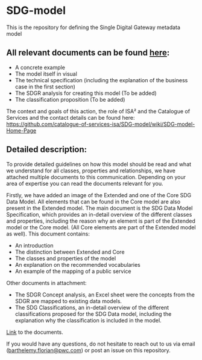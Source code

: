 # SDG-model
This is the repository for defining the Single Digital Gateway metadata model  
  
## All relevant documents can be found [here](https://github.com/catalogue-of-services-isa/SDG-model/tree/master/Pre-releases/v0.01):  
 * A concrete example
 * The model itself in visual  
 * The technical specification (including the explanation of the business case in the first section) 
 * The SDGR analysis for creating this model (To be added)
 * The classification proposition (To be added)
     
The context and goals of this action, the role of ISA² and the Catalogue of Services and the contact details can be found here:   https://github.com/catalogue-of-services-isa/SDG-model/wiki/SDG-model-Home-Page

## Detailed description:
To provide detailed guidelines on how this model should be read and what we understand for all classes, properties and relationships, we have attached multiple documents to this communication. Depending on your area of expertise you can read the documents relevant for you.

Firstly, we have added an image of the Extended and one of the Core SDG Data Model. All elements that can be found in the Core model are also present in the Extended model.
The main document is the SDG Data Model Specification, which provides an in-detail overview of the different classes and properties, including the reason why an element is part of the Extended model or the Core model. (All Core elements are part of the Extended model as well). This document contains:
* An introduction
* The distinction between Extended and Core
* The classes and properties of the model
* An explanation on the recommended vocabularies
* An example of the mapping of a public service

Other documents in attachment:
* The SDGR Concept analysis, an Excel sheet were the concepts from the SDGR are mapped to existing data models.
* The SDG Classifications, an in-detail overview of the different classifications proposed for the SDG Data model, including the explanation why the classification is included in the model.

[Link](https://github.com/catalogue-of-services-isa/SDG-model/tree/master/Pre-releases/v0.01) to the documents.

If you would have any questions, do not hesitate to reach out to us via email (barthelemy.florian@pwc.com) or post an issue on this repository.
